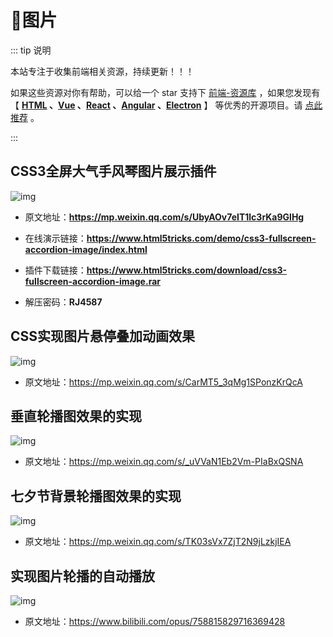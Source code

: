 # 🍁图片

::: tip 说明

本站专注于收集前端相关资源，持续更新！！！

如果这些资源对你有帮助，可以给一个 star 支持下 [前端-资源库](https://github.com/huangpw/document-frontend-vitepress) ，如果您发现有 【 **[HTML](/html) 、[Vue](/vue) 、[React](/react) 、[Angular](/angular) 、[Electron](/electron)** 】 等优秀的开源项目。请 [点此推荐](https://github.com/huangpw/document-frontend-vitepress/issues/new) 。

:::



## CSS3全屏大气手风琴图片展示插件

![img](/images/html/css/code/image/10001.png)

- 原文地址：**https://mp.weixin.qq.com/s/UbyAOv7eIT1lc3rKa9GlHg**

- 在线演示链接：**https://www.html5tricks.com/demo/css3-fullscreen-accordion-image/index.html**

- 插件下载链接：**https://www.html5tricks.com/download/css3-fullscreen-accordion-image.rar**

- 解压密码：**RJ4587**



## CSS实现图片悬停叠加动画效果

![img](/images/html/css/code/image/10002.png)

- 原文地址：https://mp.weixin.qq.com/s/CarMT5_3qMg1SPonzKrQcA



## 垂直轮播图效果的实现

![img](/images/html/css/code/image/10003.gif)

- 原文地址：https://mp.weixin.qq.com/s/_uVVaN1Eb2Vm-PIaBxQSNA



## 七夕节背景轮播图效果的实现

![img](/images/html/css/code/image/10004.gif)

- 原文地址：https://mp.weixin.qq.com/s/TK03sVx7ZjT2N9jLzkjIEA



## 实现图片轮播的自动播放

![img](/images/html/css/code/image/10005.png)

- 原文地址：https://www.bilibili.com/opus/758815829716369428



